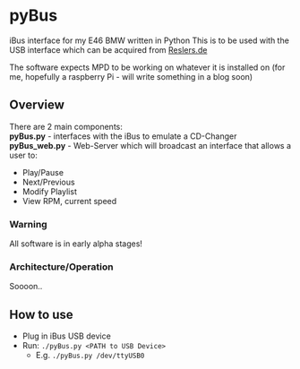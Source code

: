 pyBus
=====

iBus interface for my E46 BMW written in Python
This is to be used with the USB interface which can be acquired from [Reslers.de](http://www.reslers.de/IBUS/)

The software expects MPD to be working on whatever it is installed on (for me, hopefully a raspberry Pi - will write something in a blog soon)

## Overview
There are 2 main components:  
**pyBus.py** - interfaces with the iBus to emulate a CD-Changer  
**pyBus_web.py** - Web-Server which will broadcast an interface that allows a user to:  
* Play/Pause
* Next/Previous
* Modify Playlist
* View RPM, current speed


### Warning
All software is in early alpha stages!

### Architecture/Operation
Soooon..

## How to use
* Plug in iBus USB device
* Run: `./pyBus.py <PATH to USB Device>`
	* E.g. `./pyBus.py /dev/ttyUSB0`

